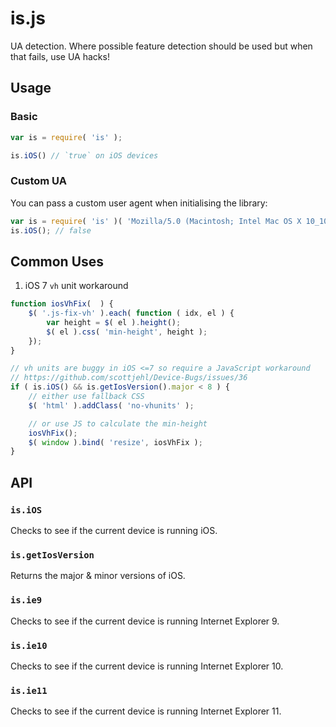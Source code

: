 # is.js

UA detection. Where possible feature detection should be used but when that fails, use UA hacks!

## Usage

### Basic
```js
var is = require( 'is' );

is.iOS() // `true` on iOS devices
```

### Custom UA
You can pass a custom user agent when initialising the library:

```js
var is = require( 'is' )( 'Mozilla/5.0 (Macintosh; Intel Mac OS X 10_10_4) AppleWebKit/537.36 (KHTML, like Gecko) Chrome/44.0.2403.155 Safari/537.36' );
is.iOS(); // false
```


## Common Uses

1. iOS 7 `vh` unit workaround

```js
function iosVhFix(  ) {
	$( '.js-fix-vh' ).each( function ( idx, el ) {
		var height = $( el ).height();
		$( el ).css( 'min-height', height );
	});
}

// vh units are buggy in iOS <=7 so require a JavaScript workaround
// https://github.com/scottjehl/Device-Bugs/issues/36
if ( is.iOS() && is.getIosVersion().major < 8 ) {
	// either use fallback CSS
	$( 'html' ).addClass( 'no-vhunits' );

	// or use JS to calculate the min-height
	iosVhFix();
	$( window ).bind( 'resize', iosVhFix );
}
```


## API
### `is.iOS`
Checks to see if the current device is running iOS.

### `is.getIosVersion`
Returns the major & minor versions of iOS.

### `is.ie9`
Checks to see if the current device is running Internet Explorer 9.

### `is.ie10`
Checks to see if the current device is running Internet Explorer 10.

### `is.ie11`
Checks to see if the current device is running Internet Explorer 11.
